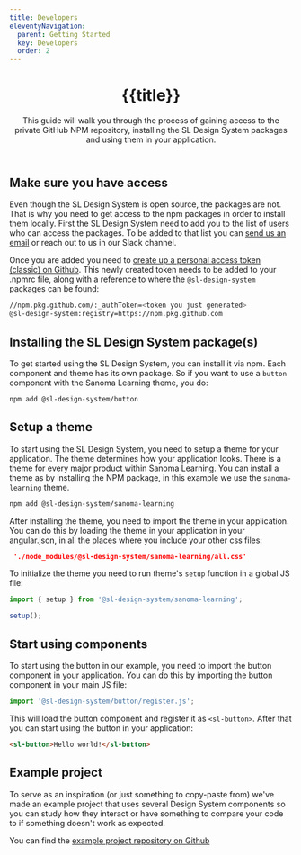 ```yaml
---
title: Developers
eleventyNavigation:
  parent: Getting Started
  key: Developers
  order: 2
---
```

<header class="ds-tokens__main-heading">
<div class="ds-tokens__heading-wrapper">
  <h1 class="ds-heading-1">{{title}}</h1>
  <p class="ds-tokens__heading-description">
  This guide will walk you through the process of gaining access to the private GitHub NPM repository, installing the SL Design System packages and using them in your application.
  </p>
</div>
</header>

<section class="ds-subpage-section">

<div class="ds-subpage-section__wrapper">

<section>

## Make sure you have access

Even though the SL Design System is open source, the packages are not. That is why you need to get access to the npm packages in order to install them locally. First the SL Design System need to add you to the list of users who can access the packages. To be added to that list you can <a href="mailto:designsystem@sanoma.com">send us an email</a> or reach out to us in our Slack channel.

Once you are added you need to [create up a personal access token (classic) on Github](https://docs.github.com/en/authentication/keeping-your-account-and-data-secure/managing-your-personal-access-tokens#creating-a-personal-access-token-classic). This newly created token needs to be added to your .npmrc file, along with a reference to where the `@sl-design-system` packages can be found:
<div class="ds-code">

  ```bash
  //npm.pkg.github.com/:_authToken=<token you just generated>
  @sl-design-system:registry=https://npm.pkg.github.com
  ```

</div>
</section>
<section>

## Installing the SL Design System package(s)

To get started using the SL Design System, you can install it via npm. Each component and theme has its own package. So if you want to use a `button` component with the Sanoma Learning theme, you do:

<div class="ds-code">

  ```bash
  npm add @sl-design-system/button 
  ```

</div>
</section>
<section>

## Setup a theme

To start using the SL Design System, you need to setup a theme for your application. The theme determines how your application looks. There is a theme for every major product within Sanoma Learning. You can install a theme as by installing the NPM package, in this example we use the `sanoma-learning` theme.

<div class="ds-code">

  ```bash
  npm add @sl-design-system/sanoma-learning
  ```

</div>

After installing the theme, you need to import the theme in your application. You can do this by loading the theme in your application in your angular.json, in all the places where you include your other css files:

<div class="ds-code">

  ```json
   './node_modules/@sl-design-system/sanoma-learning/all.css'
  ```

</div>

To initialize the theme you need to run theme's `setup` function in a global JS file:
<div class="ds-code">

  ```js
  import { setup } from '@sl-design-system/sanoma-learning';

  setup();
  ```

</div>
</section>
<section>

## Start using components

To start using the button in our example, you need to import the button component in your application. You can do this by importing the button component in your main JS file:

<div class="ds-code">

  ```js
  import '@sl-design-system/button/register.js';
  ```

</div>

This will load the button component and register it as `<sl-button>`. After that you can start using the button in your application:

<div class="ds-code">

  ```html
  <sl-button>Hello world!</sl-button>
  ```
  
</div>
</section>
<section>

## Example project

To serve as an inspiration (or just something to copy-paste from) we've made an example project that uses several Design System components so you can study how they interact or have something to compare your code to if something doesn't work as expected.

You can find the [example project repository on Github](https://github.com/sl-design-system/example-design-system-lit-app)

</div>

</section>
